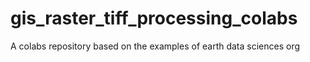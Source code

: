 # gis_raster_tiff_processing_colabs
A colabs repository based on the examples of earth data sciences org
